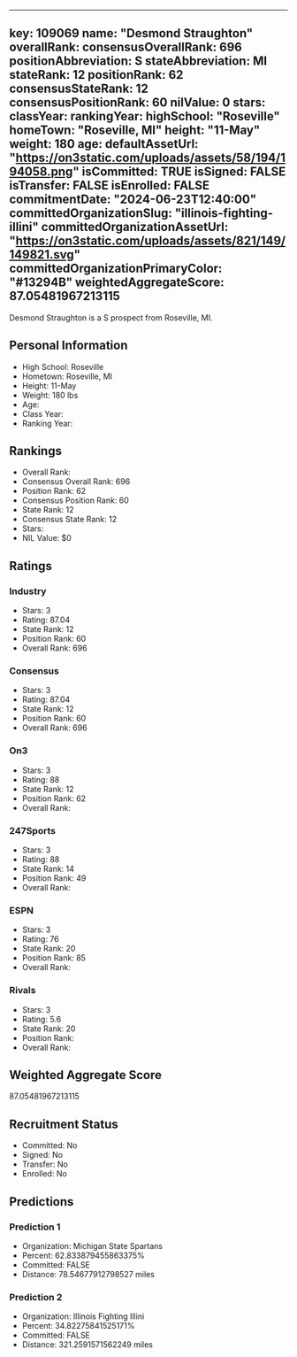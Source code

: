 ---
  key: 109069
  name: "Desmond Straughton"
  overallRank: 
  consensusOverallRank: 696
  positionAbbreviation: S
  stateAbbreviation: MI
  stateRank: 12
  positionRank: 62
  consensusStateRank: 12
  consensusPositionRank: 60
  nilValue: 0
  stars: 
  classYear: 
  rankingYear: 
  highSchool: "Roseville"
  homeTown: "Roseville, MI"
  height: "11-May"
  weight: 180
  age: 
  defaultAssetUrl: "https://on3static.com/uploads/assets/58/194/194058.png"
  isCommitted: TRUE
  isSigned: FALSE
  isTransfer: FALSE
  isEnrolled: FALSE
  commitmentDate: "2024-06-23T12:40:00"
  committedOrganizationSlug: "illinois-fighting-illini"
  committedOrganizationAssetUrl: "https://on3static.com/uploads/assets/821/149/149821.svg"
  committedOrganizationPrimaryColor: "#13294B"
  weightedAggregateScore: 87.05481967213115
  ---
  
  Desmond Straughton is a S prospect from Roseville, MI.
  
  ## Personal Information
  - High School: Roseville
  - Hometown: Roseville, MI
  - Height: 11-May
  - Weight: 180 lbs
  - Age: 
  - Class Year: 
  - Ranking Year: 
  
  ## Rankings
  - Overall Rank: 
  - Consensus Overall Rank: 696
  - Position Rank: 62
  - Consensus Position Rank: 60
  - State Rank: 12
  - Consensus State Rank: 12
  - Stars: 
  - NIL Value: $0
  
  ## Ratings
  
  ### Industry
  - Stars: 3
  - Rating: 87.04
  - State Rank: 12
  - Position Rank: 60
  - Overall Rank: 696
  
  ### Consensus
  - Stars: 3
  - Rating: 87.04
  - State Rank: 12
  - Position Rank: 60
  - Overall Rank: 696
  
  ### On3
  - Stars: 3
  - Rating: 88
  - State Rank: 12
  - Position Rank: 62
  - Overall Rank: 
  
  ### 247Sports
  - Stars: 3
  - Rating: 88
  - State Rank: 14
  - Position Rank: 49
  - Overall Rank: 
  
  ### ESPN
  - Stars: 3
  - Rating: 76
  - State Rank: 20
  - Position Rank: 85
  - Overall Rank: 
  
  ### Rivals
  - Stars: 3
  - Rating: 5.6
  - State Rank: 20
  - Position Rank: 
  - Overall Rank: 
  
  ## Weighted Aggregate Score
  87.05481967213115
  
  ## Recruitment Status
  - Committed: No
  - Signed: No
  - Transfer: No
  - Enrolled: No
  
  
  
  ## Predictions
  
  ### Prediction 1
  - Organization: Michigan State Spartans
  - Percent: 62.833879455863375%
  - Committed: FALSE
  - Distance: 78.54677912798527 miles
  
  ### Prediction 2
  - Organization: Illinois Fighting Illini
  - Percent: 34.82275841525171%
  - Committed: FALSE
  - Distance: 321.2591571562249 miles
  